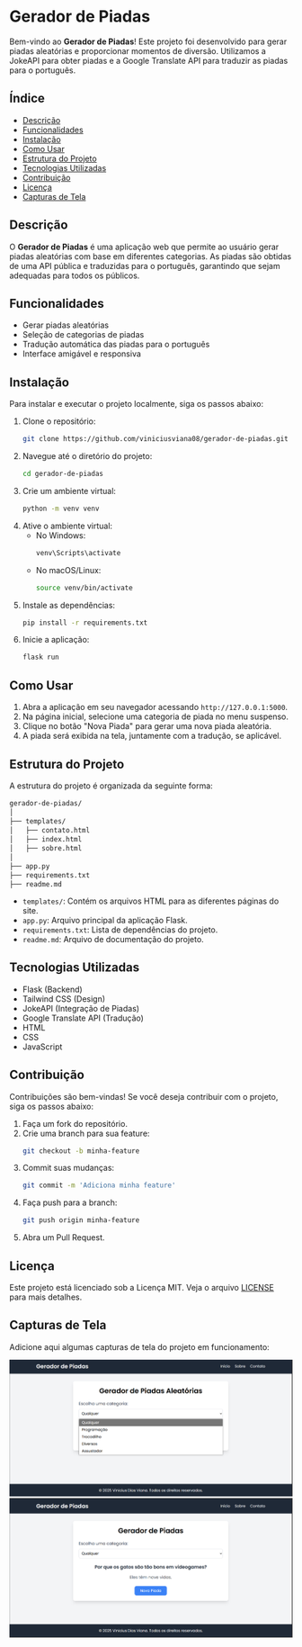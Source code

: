 # Gerador de Piadas

Bem-vindo ao **Gerador de Piadas**! Este projeto foi desenvolvido para gerar piadas aleatórias e proporcionar momentos de diversão. Utilizamos a JokeAPI para obter piadas e a Google Translate API para traduzir as piadas para o português.

## Índice

- [Descrição](#descrição)
- [Funcionalidades](#funcionalidades)
- [Instalação](#instalação)
- [Como Usar](#como-usar)
- [Estrutura do Projeto](#estrutura-do-projeto)
- [Tecnologias Utilizadas](#tecnologias-utilizadas)
- [Contribuição](#contribuição)
- [Licença](#licença)
- [Capturas de Tela](#capturas-de-tela)

## Descrição

O **Gerador de Piadas** é uma aplicação web que permite ao usuário gerar piadas aleatórias com base em diferentes categorias. As piadas são obtidas de uma API pública e traduzidas para o português, garantindo que sejam adequadas para todos os públicos.

## Funcionalidades

- Gerar piadas aleatórias
- Seleção de categorias de piadas
- Tradução automática das piadas para o português
- Interface amigável e responsiva

## Instalação

Para instalar e executar o projeto localmente, siga os passos abaixo:

1. Clone o repositório:
    ```bash
    git clone https://github.com/viniciusviana08/gerador-de-piadas.git
    ```
2. Navegue até o diretório do projeto:
    ```bash
    cd gerador-de-piadas
    ```
3. Crie um ambiente virtual:
    ```bash
    python -m venv venv
    ```
4. Ative o ambiente virtual:
    - No Windows:
        ```bash
        venv\Scripts\activate
        ```
    - No macOS/Linux:
        ```bash
        source venv/bin/activate
        ```
5. Instale as dependências:
    ```bash
    pip install -r requirements.txt
    ```
6. Inicie a aplicação:
    ```bash
    flask run
    ```

## Como Usar

1. Abra a aplicação em seu navegador acessando `http://127.0.0.1:5000`.
2. Na página inicial, selecione uma categoria de piada no menu suspenso.
3. Clique no botão "Nova Piada" para gerar uma nova piada aleatória.
4. A piada será exibida na tela, juntamente com a tradução, se aplicável.

## Estrutura do Projeto

A estrutura do projeto é organizada da seguinte forma:

```
gerador-de-piadas/
│
├── templates/
│   ├── contato.html
│   ├── index.html
│   ├── sobre.html
│
├── app.py
├── requirements.txt
├── readme.md
```

- `templates/`: Contém os arquivos HTML para as diferentes páginas do site.
- `app.py`: Arquivo principal da aplicação Flask.
- `requirements.txt`: Lista de dependências do projeto.
- `readme.md`: Arquivo de documentação do projeto.

## Tecnologias Utilizadas

- Flask (Backend)
- Tailwind CSS (Design)
- JokeAPI (Integração de Piadas)
- Google Translate API (Tradução)
- HTML
- CSS
- JavaScript

## Contribuição

Contribuições são bem-vindas! Se você deseja contribuir com o projeto, siga os passos abaixo:

1. Faça um fork do repositório.
2. Crie uma branch para sua feature:
    ```bash
    git checkout -b minha-feature
    ```
3. Commit suas mudanças:
    ```bash
    git commit -m 'Adiciona minha feature'
    ```
4. Faça push para a branch:
    ```bash
    git push origin minha-feature
    ```
5. Abra um Pull Request.

## Licença

Este projeto está licenciado sob a Licença MIT. Veja o arquivo [LICENSE](LICENSE) para mais detalhes.

## Capturas de Tela

Adicione aqui algumas capturas de tela do projeto em funcionamento:

![Tela Inicial](images/piada1.png)
![Gerando Piada](images/image.png)

